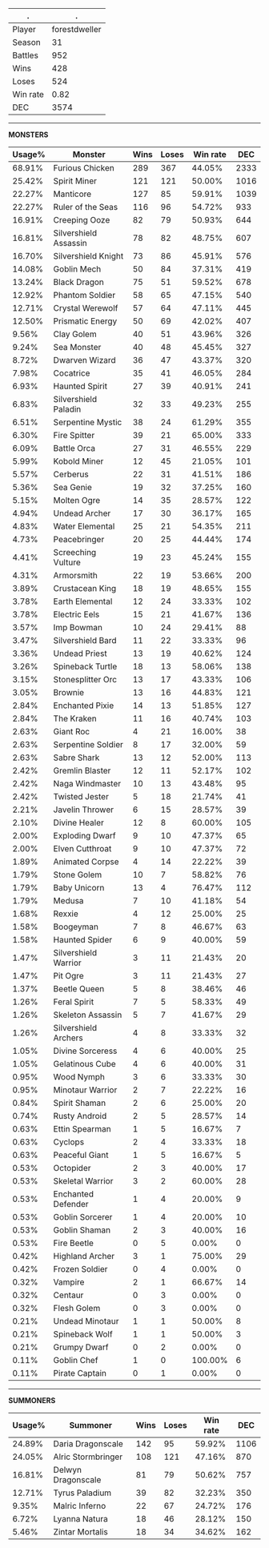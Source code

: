 .|.
|-|-
Player|forestdweller
Season|31
Battles|952
Wins|428
Loses|524
Win rate|0.82
DEC|3574

---
**MONSTERS**

Usage%|Monster|Wins|Loses|Win rate|DEC|
-|-|-|-|-|-|
68.91%|Furious Chicken|289|367|44.05%|2333|
25.42%|Spirit Miner|121|121|50.00%|1016|
22.27%|Manticore|127|85|59.91%|1039|
22.27%|Ruler of the Seas|116|96|54.72%|933|
16.91%|Creeping Ooze|82|79|50.93%|644|
16.81%|Silvershield Assassin|78|82|48.75%|607|
16.70%|Silvershield Knight|73|86|45.91%|576|
14.08%|Goblin Mech|50|84|37.31%|419|
13.24%|Black Dragon|75|51|59.52%|678|
12.92%|Phantom Soldier|58|65|47.15%|540|
12.71%|Crystal Werewolf|57|64|47.11%|445|
12.50%|Prismatic Energy|50|69|42.02%|407|
9.56%|Clay Golem|40|51|43.96%|326|
9.24%|Sea Monster|40|48|45.45%|327|
8.72%|Dwarven Wizard|36|47|43.37%|320|
7.98%|Cocatrice|35|41|46.05%|284|
6.93%|Haunted Spirit|27|39|40.91%|241|
6.83%|Silvershield Paladin|32|33|49.23%|255|
6.51%|Serpentine Mystic|38|24|61.29%|355|
6.30%|Fire Spitter|39|21|65.00%|333|
6.09%|Battle Orca|27|31|46.55%|229|
5.99%|Kobold Miner|12|45|21.05%|101|
5.57%|Cerberus|22|31|41.51%|186|
5.36%|Sea Genie|19|32|37.25%|160|
5.15%|Molten Ogre|14|35|28.57%|122|
4.94%|Undead Archer|17|30|36.17%|165|
4.83%|Water Elemental|25|21|54.35%|211|
4.73%|Peacebringer|20|25|44.44%|174|
4.41%|Screeching Vulture|19|23|45.24%|155|
4.31%|Armorsmith|22|19|53.66%|200|
3.89%|Crustacean King|18|19|48.65%|155|
3.78%|Earth Elemental|12|24|33.33%|102|
3.78%|Electric Eels|15|21|41.67%|136|
3.57%|Imp Bowman|10|24|29.41%|88|
3.47%|Silvershield Bard|11|22|33.33%|96|
3.36%|Undead Priest|13|19|40.62%|124|
3.26%|Spineback Turtle|18|13|58.06%|138|
3.15%|Stonesplitter Orc|13|17|43.33%|106|
3.05%|Brownie|13|16|44.83%|121|
2.84%|Enchanted Pixie|14|13|51.85%|127|
2.84%|The Kraken|11|16|40.74%|103|
2.63%|Giant Roc|4|21|16.00%|38|
2.63%|Serpentine Soldier|8|17|32.00%|59|
2.63%|Sabre Shark|13|12|52.00%|113|
2.42%|Gremlin Blaster|12|11|52.17%|102|
2.42%|Naga Windmaster|10|13|43.48%|95|
2.42%|Twisted Jester|5|18|21.74%|41|
2.21%|Javelin Thrower|6|15|28.57%|39|
2.10%|Divine Healer|12|8|60.00%|105|
2.00%|Exploding Dwarf|9|10|47.37%|65|
2.00%|Elven Cutthroat|9|10|47.37%|72|
1.89%|Animated Corpse|4|14|22.22%|39|
1.79%|Stone Golem|10|7|58.82%|76|
1.79%|Baby Unicorn|13|4|76.47%|112|
1.79%|Medusa|7|10|41.18%|54|
1.68%|Rexxie|4|12|25.00%|25|
1.58%|Boogeyman|7|8|46.67%|63|
1.58%|Haunted Spider|6|9|40.00%|59|
1.47%|Silvershield Warrior|3|11|21.43%|20|
1.47%|Pit Ogre|3|11|21.43%|27|
1.37%|Beetle Queen|5|8|38.46%|46|
1.26%|Feral Spirit|7|5|58.33%|49|
1.26%|Skeleton Assassin|5|7|41.67%|29|
1.26%|Silvershield Archers|4|8|33.33%|32|
1.05%|Divine Sorceress|4|6|40.00%|25|
1.05%|Gelatinous Cube|4|6|40.00%|31|
0.95%|Wood Nymph|3|6|33.33%|30|
0.95%|Minotaur Warrior|2|7|22.22%|16|
0.84%|Spirit Shaman|2|6|25.00%|20|
0.74%|Rusty Android|2|5|28.57%|14|
0.63%|Ettin Spearman|1|5|16.67%|7|
0.63%|Cyclops|2|4|33.33%|18|
0.63%|Peaceful Giant|1|5|16.67%|5|
0.53%|Octopider|2|3|40.00%|17|
0.53%|Skeletal Warrior|3|2|60.00%|28|
0.53%|Enchanted Defender|1|4|20.00%|9|
0.53%|Goblin Sorcerer|1|4|20.00%|10|
0.53%|Goblin Shaman|2|3|40.00%|16|
0.53%|Fire Beetle|0|5|0.00%|0|
0.42%|Highland Archer|3|1|75.00%|29|
0.42%|Frozen Soldier|0|4|0.00%|0|
0.32%|Vampire|2|1|66.67%|14|
0.32%|Centaur|0|3|0.00%|0|
0.32%|Flesh Golem|0|3|0.00%|0|
0.21%|Undead Minotaur|1|1|50.00%|8|
0.21%|Spineback Wolf|1|1|50.00%|3|
0.21%|Grumpy Dwarf|0|2|0.00%|0|
0.11%|Goblin Chef|1|0|100.00%|6|
0.11%|Pirate Captain|0|1|0.00%|0|

---
**SUMMONERS**

Usage%|Summoner|Wins|Loses|Win rate|DEC|
-|-|-|-|-|-|
24.89%|Daria Dragonscale|142|95|59.92%|1106|
24.05%|Alric Stormbringer|108|121|47.16%|870|
16.81%|Delwyn Dragonscale|81|79|50.62%|757|
12.71%|Tyrus Paladium|39|82|32.23%|350|
9.35%|Malric Inferno|22|67|24.72%|176|
6.72%|Lyanna Natura|18|46|28.12%|150|
5.46%|Zintar Mortalis|18|34|34.62%|162|
